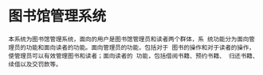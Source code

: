 # 图书馆管理系统
    本系统为图书馆管理系统，面向的用户是图书馆管理员和读者两个群体，系 统功能分为面向管理员的功能和面向读者的功能。面向管理员的功能，包括对于 图书的操作和对于读者的操作，使管理员可以有效管理图书和读者；面向读者的 功能，包括借阅书籍、预约书籍、 归还书籍、续借以及交罚款等。
